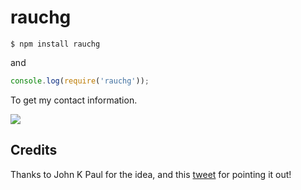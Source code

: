 
# rauchg

```
$ npm install rauchg
```

and

```js
console.log(require('rauchg'));
```

To get my contact information.

![](https://cldup.com/41Lty6HukE.gif)

## Credits

Thanks to John K Paul for the idea, and this
[tweet](https://twitter.com/RedWolves/status/667848798484324352) for 
pointing it out!
